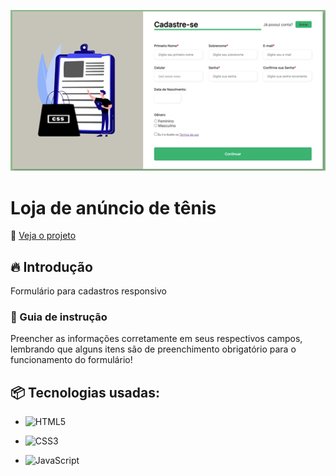
![Logo do projeto](https://raw.githubusercontent.com/LandGabriel/responsive-form/main/assets/img/Form.png)

# Loja de anúncio de tênis
:mag_right: [Veja o projeto](https://landgabriel.github.io/responsive-form/index.html)
## 🔥 Introdução

Formulário para cadastros responsivo

### 🔨 Guia de instrução

Preencher as informações corretamente em seus respectivos campos, lembrando que alguns itens são de preenchimento obrigatório para o funcionamento do formulário!

## 📦 Tecnologias usadas:

* ![HTML5](https://img.shields.io/badge/html5-%23E34F26.svg?style=for-the-badge&logo=html5&logoColor=white)

* ![CSS3](https://img.shields.io/badge/css3-%231572B6.svg?style=for-the-badge&logo=css3&logoColor=white)

* ![JavaScript](https://img.shields.io/badge/javascript-%23323330.svg?style=for-the-badge&logo=javascript&logoColor=%23F7DF1E)
